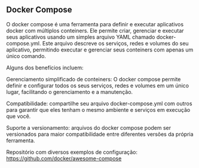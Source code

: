 ## Docker Compose

O docker compose é uma ferramenta para definir e executar aplicativos docker com múltiplos conteiners. Ele permite criar, gerenciar e executar seus aplicativos usando um simples arquivo YAML chamado docker-compose.yml. Este arquivo descreve os serviços, redes e volumes do seu aplicativo, permitindo executar e gerenciar seus conteiners com apenas um único comando.

Alguns dos benefícios incluem:

Gerenciamento simplificado de conteiners: O docker compose permite definir e configurar todos os seus serviços, redes e volumes em um único lugar, facilitando o gerenciamento e a manutenção.

Compatibilidade: compartilhe seu arquivo docker-compose.yml com outros para garantir que eles tenham o mesmo ambiente e serviços em execução que você.

Suporte a versionamento: arquivos do docker compose podem ser versionados para maior compatibilidade entre diferentes versões da própria ferramenta.

Repositório com diversos exemplos de configuração: https://github.com/docker/awesome-compose